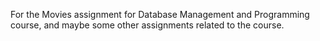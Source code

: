 For the Movies assignment for Database Management and Programming course, and maybe some other assignments related to the course. 
